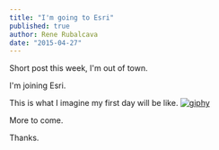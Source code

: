 ```yaml
---
title: "I'm going to Esri"
published: true
author: Rene Rubalcava
date: "2015-04-27"
---
```


Short post this week, I'm out of town.

I'm joining Esri.

This is what I imagine my first day will be like. [![giphy](images/giphy.gif)](http://odoe.net/blog/wp-content/uploads/giphy.gif)

More to come.

Thanks.
